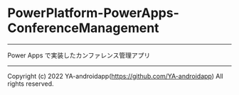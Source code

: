 # PowerPlatform-PowerApps-ConferenceManagement

---

Power Apps で実装したカンファレンス管理アプリ

---

Copyright (c) 2022 YA-androidapp(https://github.com/YA-androidapp) All rights reserved.
